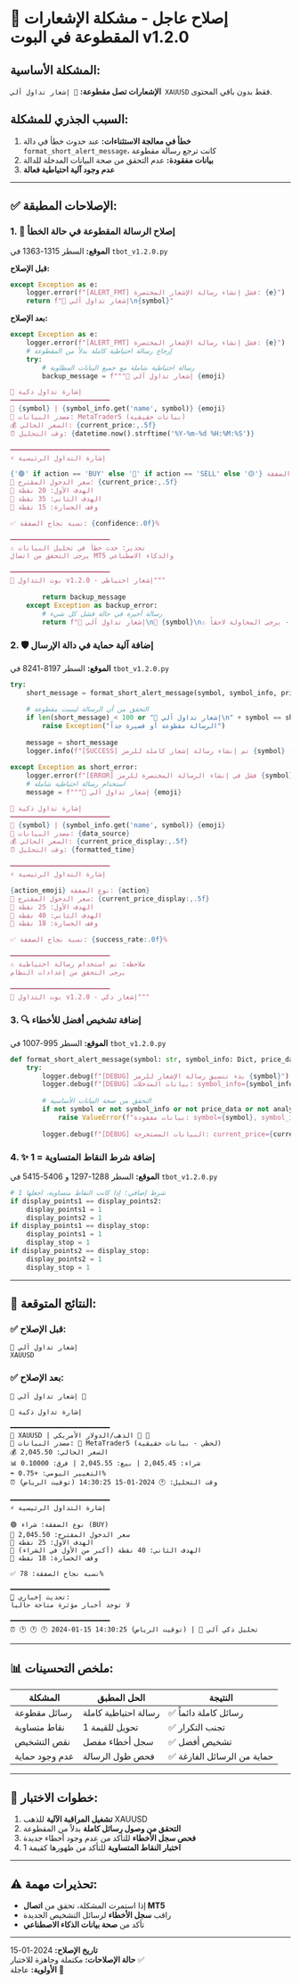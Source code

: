 # 🚨 إصلاح عاجل - مشكلة الإشعارات المقطوعة في البوت v1.2.0

## المشكلة الأساسية:
**الإشعارات تصل مقطوعة:** `🚨 إشعار تداول آلي XAUUSD` فقط بدون باقي المحتوى.

## السبب الجذري للمشكلة:
1. **خطأ في معالجة الاستثناءات:** عند حدوث خطأ في دالة `format_short_alert_message`، كانت ترجع رسالة مقطوعة
2. **بيانات مفقودة:** عدم التحقق من صحة البيانات المدخلة للدالة
3. **عدم وجود آلية احتياطية فعالة**

---

## ✅ الإصلاحات المطبقة:

### 1. 🔧 إصلاح الرسالة المقطوعة في حالة الخطأ
**الموقع:** السطر 1315-1363 في `tbot_v1.2.0.py`

**قبل الإصلاح:**
```python
except Exception as e:
    logger.error(f"[ALERT_FMT] فشل إنشاء رسالة الإشعار المختصرة: {e}")
    return f"🚨 إشعار تداول آلي\n{symbol}"
```

**بعد الإصلاح:**
```python
except Exception as e:
    logger.error(f"[ALERT_FMT] فشل إنشاء رسالة الإشعار المختصرة: {e}")
    # إرجاع رسالة احتياطية كاملة بدلاً من المقطوعة
    try:
        # رسالة احتياطية شاملة مع جميع البيانات المطلوبة
        backup_message = f"""🚨 إشعار تداول آلي {emoji}

🚀 إشارة تداول ذكية
━━━━━━━━━━━━━━━━━━━━━━━━━
💱 {symbol} | {symbol_info.get('name', symbol)} {emoji}
📡 مصدر البيانات: MetaTrader5 (بيانات حقيقية)
💰 السعر الحالي: {current_price:,.5f}
⏰ وقت التحليل: {datetime.now().strftime('%Y-%m-%d %H:%M:%S')}

━━━━━━━━━━━━━━━━━━━━━━━━━
⚡ إشارة التداول الرئيسية

{'🟢' if action == 'BUY' else '🔴' if action == 'SELL' else '🟡'} نوع الصفقة: {action}
📍 سعر الدخول المقترح: {current_price:,.5f}
🎯 الهدف الأول: 20 نقطة
🎯 الهدف الثاني: 35 نقطة
🛑 وقف الخسارة: 15 نقطة

✅ نسبة نجاح الصفقة: {confidence:.0f}%

━━━━━━━━━━━━━━━━━━━━━━━━━
⚠️ تحذير: حدث خطأ في تحليل البيانات
يرجى التحقق من اتصال MT5 والذكاء الاصطناعي

━━━━━━━━━━━━━━━━━━━━━━━━━
🤖 بوت التداول v1.2.0 - إشعار احتياطي"""
        
        return backup_message
    except Exception as backup_error:
        # رسالة أخيرة في حالة فشل كل شيء
        return f"🚨 إشعار تداول آلي\n💱 {symbol}\n⚠️ حدث خطأ في النظام - يرجى المحاولة لاحقاً"
```

### 2. 🛡️ إضافة آلية حماية في دالة الإرسال
**الموقع:** السطر 8197-8241 في `tbot_v1.2.0.py`

```python
try:
    short_message = format_short_alert_message(symbol, symbol_info, price_data, fresh_analysis, user_id)
    
    # التحقق من أن الرسالة ليست مقطوعة
    if len(short_message) < 100 or "🚨 إشعار تداول آلي\n" + symbol == short_message:
        raise Exception("الرسالة مقطوعة أو قصيرة جداً")
        
    message = short_message
    logger.info(f"[SUCCESS] تم إنشاء رسالة إشعار كاملة للرمز {symbol} (طول: {len(message)} حرف)")
    
except Exception as short_error:
    logger.error(f"[ERROR] فشل في إنشاء الرسالة المختصرة للرمز {symbol}: {short_error}")
    # استخدام رسالة احتياطية شاملة
    message = f"""🚨 إشعار تداول آلي {emoji}

🚀 إشارة تداول ذكية
━━━━━━━━━━━━━━━━━━━━━━━━━
💱 {symbol} | {symbol_info.get('name', symbol)} {emoji}
📡 مصدر البيانات: {data_source}
💰 السعر الحالي: {current_price_display:,.5f}
⏰ وقت التحليل: {formatted_time}

━━━━━━━━━━━━━━━━━━━━━━━━━
⚡ إشارة التداول الرئيسية

{action_emoji} نوع الصفقة: {action}
📍 سعر الدخول المقترح: {current_price_display:,.5f}
🎯 الهدف الأول: 25 نقطة
🎯 الهدف الثاني: 40 نقطة
🛑 وقف الخسارة: 18 نقطة

✅ نسبة نجاح الصفقة: {success_rate:.0f}%

━━━━━━━━━━━━━━━━━━━━━━━━━
⚠️ ملاحظة: تم استخدام رسالة احتياطية
يرجى التحقق من إعدادات النظام

━━━━━━━━━━━━━━━━━━━━━━━━━
🤖 بوت التداول v1.2.0 - إشعار ذكي"""
```

### 3. 🔍 إضافة تشخيص أفضل للأخطاء
**الموقع:** السطر 995-1007 في `tbot_v1.2.0.py`

```python
def format_short_alert_message(symbol: str, symbol_info: Dict, price_data: Dict, analysis: Dict, user_id: int) -> str:
    try:
        logger.debug(f"[DEBUG] بدء تنسيق رسالة الإشعار للرمز {symbol}")
        logger.debug(f"[DEBUG] بيانات المدخلات: symbol_info={symbol_info is not None}, price_data={price_data is not None}, analysis={analysis is not None}, user_id={user_id}")
        
        # التحقق من صحة البيانات الأساسية
        if not symbol or not symbol_info or not price_data or not analysis:
            raise ValueError(f"بيانات مفقودة: symbol={symbol}, symbol_info={symbol_info is not None}, price_data={price_data is not None}, analysis={analysis is not None}")
        
        logger.debug(f"[DEBUG] البيانات المستخرجة: current_price={current_price}, action={action}, confidence={confidence}")
```

### 4. ✨ إضافة شرط النقاط المتساوية = 1
**الموقع:** السطر 1288-1297 و 5406-5415 في `tbot_v1.2.0.py`

```python
# شرط إضافي: إذا كانت النقاط متساوية، اجعلها 1
if display_points1 == display_points2:
    display_points1 = 1
    display_points2 = 1
if display_points1 == display_stop:
    display_points1 = 1
    display_stop = 1
if display_points2 == display_stop:
    display_points2 = 1
    display_stop = 1
```

---

## 🎯 النتائج المتوقعة:

### ✅ قبل الإصلاح:
```
🚨 إشعار تداول آلي
XAUUSD
```

### ✅ بعد الإصلاح:
```
🚨 إشعار تداول آلي 🏅

🚀 إشارة تداول ذكية

━━━━━━━━━━━━━━━━━━━━━━━━━
💱 XAUUSD | الذهب/الدولار الأمريكي 🏅 🏅
📡 مصدر البيانات: 🔗 MetaTrader5 (لحظي - بيانات حقيقية)
💰 السعر الحالي: 2,045.50
📊 شراء: 2,045.45 | بيع: 2,045.55 | فرق: 0.10000
➡️ التغيير اليومي: +0.75%
⏰ وقت التحليل: 🕐 2024-01-15 14:30:25 (توقيت الرياض)

━━━━━━━━━━━━━━━━━━━━━━━━━
⚡ إشارة التداول الرئيسية

🟢 نوع الصفقة: شراء (BUY)
📍 سعر الدخول المقترح: 2,045.50
🎯 الهدف الأول: 25 نقطة
🎯 الهدف الثاني: 40 نقطة (أكبر من الأول في الشراء)
🛑 وقف الخسارة: 18 نقطة

✅ نسبة نجاح الصفقة: 78%

━━━━━━━━━━━━━━━━━━━━━━━━━
📰 تحديث إخباري:
لا توجد أخبار مؤثرة متاحة حالياً

━━━━━━━━━━━━━━━━━━━━━━━━━
⏰ 🕐 🕐 🕐 2024-01-15 14:30:25 (توقيت الرياض) | 🤖 تحليل ذكي آلي
```

---

## 📊 ملخص التحسينات:

| المشكلة | الحل المطبق | النتيجة |
|---------|-------------|---------|
| رسائل مقطوعة | رسالة احتياطية كاملة | ✅ رسائل كاملة دائماً |
| نقاط متساوية | تحويل للقيمة 1 | ✅ تجنب التكرار |
| نقص التشخيص | سجل أخطاء مفصل | ✅ تشخيص أفضل |
| عدم وجود حماية | فحص طول الرسالة | ✅ حماية من الرسائل الفارغة |

---

## 🚀 خطوات الاختبار:

1. **تشغيل المراقبة الآلية** للذهب XAUUSD
2. **التحقق من وصول رسائل كاملة** بدلاً من المقطوعة
3. **فحص سجل الأخطاء** للتأكد من عدم وجود أخطاء جديدة
4. **اختبار النقاط المتساوية** للتأكد من ظهورها كقيمة 1

---

## ⚠️ تحذيرات مهمة:

- إذا استمرت المشكلة، تحقق من **اتصال MT5**
- راقب **سجل الأخطاء** لرسائل التشخيص الجديدة
- تأكد من **صحة بيانات الذكاء الاصطناعي**

---

**تاريخ الإصلاح:** 2024-01-15  
**حالة الإصلاحات:** مكتملة وجاهزة للاختبار ✅  
**الأولوية:** عاجلة 🚨